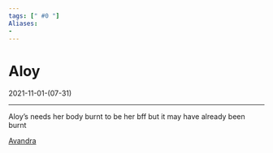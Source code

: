```yaml
---
tags: [" #0 "]
Aliases:
- 
---
```

# Aloy
2021-11-01-(07-31)

---

Aloy’s needs her body burnt to be her bff but it may have already been burnt

[Avandra](https://lachlandog.github.io/TheWik/NPCs/Avandra)
